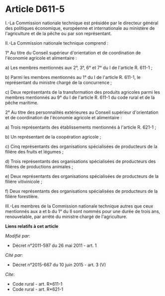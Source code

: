 # Article D611-5

I.-La Commission nationale technique est présidée par le directeur général des politiques économique, européenne et
internationale au ministère de l'agriculture et de la pêche ou par son représentant.

II.-La Commission nationale technique comprend :

1° Au titre du Conseil supérieur d'orientation et de coordination de l'économie agricole et alimentaire :

a) Les membres mentionnés aux 2°, 3°, 6° et 7° du I de l'article R. 611-1 ;

b) Parmi les membres mentionnés au 1° du I de l'article R. 611-1, le représentant du ministre chargé de la concurrence ;

c) Deux représentants de la transformation des produits agricoles parmi les membres mentionnés au 9° du I de l'article R.
611-1 du code rural et de la pêche maritime.

2° Au titre des personnalités extérieures au Conseil supérieur d'orientation et de coordination de l'économie agricole et
alimentaire :

a) Trois représentants des établissements mentionnés à l'article R. 621-1 ;

b) Un représentant de la coopération agricole ;

c) Cinq représentants des organisations spécialisées de producteurs de la filière des fruits et légumes ;

d) Trois représentants des organisations spécialisées de producteurs des filières de productions animales ;

e) Deux représentants des organisations spécialisées de producteurs de la filière vitivinicole ;

f) Deux représentants des organisations spécialisées de producteurs de la filière forestière. 

III.-Les membres de la Commission nationale technique autres que ceux mentionnés aux a et b du 1° du II sont nommés pour une
durée de trois ans, renouvelable, par arrêté du ministre chargé de l'agriculture.

**Liens relatifs à cet article**

_Modifié par_:

  - Décret n°2011-597 du 26 mai 2011 - art. 1

_Cité par_:

  - Décret n°2015-667 du 10 juin 2015 - art. 3 (V)

_Cite_:

  - Code rural - art. R*611-1
  - Code rural - art. R*621-1
